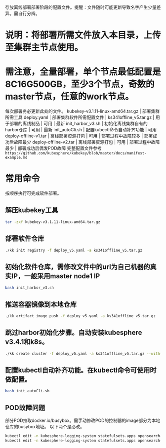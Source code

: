 存放离线部署部署阶段的配置文件。提醒：文件随时可能更新导致名字产生少量差异。需自行分辨。  
# 说明：将部署所需文件放入本目录，上传至集群主节点使用。
# 需注意，全量部署，单个节点最低配置是8C16G500GB，至少3个节点，奇数的master节点，任意的work节点。

每次部署务必更新此处的文件。
kubekey-v3.1.11-linux-amd64.tar.gz | 部署集群所需工具
deploy.yaml | 部署集群软件所需配置文件 | 
ks341offline_v5.tar.gz | 用于部署的离线制品 | 可用 | 最新
init_harbor_v3.sh | 初始化离线集群自有的harbor仓库 | 可用 | 最新
init_autoCli.sh | 配置kubectl命令自动补齐功能 | 可用
deploy-offline-v1.tar | 离线部署资源打包 | 可用 | 部署过程中故障较多 | 部署成功后故障最少
deploy-offline-v2.tar | 离线部署资源打包 | 可用 | 部署过程中故障最少 | 部署成功后偶发POD故障
完整配置文件参考`https://github.com/kubesphere/kubekey/blob/master/docs/manifest-example.md`

# 常用命令
按顺序执行可完成软件部署。

## 解压kubekey工具
```bash
tar -zxf kubekey-v3.1.11-linux-amd64.tar.gz
```
## 部署软件仓库
```bash
./kk init registry -f deploy_v5.yaml -a ks341offline_v5.tar.gz
```
## 初始化软件仓库，需修改文件中的url为自己机器的真实IP，一般采用master node1 IP
```bash
bash init_harbor_v3.sh
```
## 推送容器镜像到本地仓库
```bash
./kk artifact image push -f deploy_v5.yaml -a ks341offline_v5.tar.gz
```
## 跳过harbor初始化步骤。自动安装kubesphere v3.4.1和k8s。
```bash
./kk create cluster -f deploy_v5.yaml -a ks341offline_v5.tar.gz --with-packages --skip-push-images
```
## 配置kubectl自动补齐功能。在kubectl命令可使用时做配置。
```bash
bash init_autoCli.sh
```
## POD故障问题
部分POD拉取docker.io/busybox。需手动修改POD的控制器的image部分为本地仓库的busybox地址。
以下两个是必改。
```bash
kubectl edit -n kubesphere-logging-system statefulsets.apps opensearch-cluster-master 
kubectl edit -n kubesphere-logging-system statefulsets.apps opensearch-cluster-data 
```
